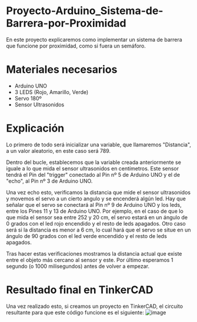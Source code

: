 # Proyecto-Arduino_Sistema-de-Barrera-por-Proximidad
En este proyecto explicaremos como implementar un sistema de barrera que funcione por proximidad, como si fuera un semáforo.

# Materiales necesarios
- Arduino UNO
- 3 LEDS (Rojo, Amarillo, Verde)
- Servo 180º
- Sensor Ultrasonidos

# Explicación
Lo primero de todo será inicializar una variable, que llamaremos "Distancia", a un valor aleatorio, en este caso será 789.

Dentro del bucle, establecemos que la variable creada anteriormente se iguale a lo que mida el sensor ultrasonidos en centímetros. Este sensor tendrá el Pin del "trigger" conectado al Pin nº 5 de Arduino UNO y el de "echo", al Pin nº 3 de Arduino UNO.

Una vez echo esto, verificamos la distancia que mide el sensor ultrasonidos y movemos el servo a un cierto angulo y se encenderá algún led. Hay que señalar que el servo se conectará al Pin nº 9 de Arduino UNO y los leds, entre los Pines 11 y 13 de Arduino UNO.
Por ejemplo, en el caso de que lo que mida el sensor sea entre 252 y 20 cm, el servo estará en un ángulo de 0 grados con el led rojo encendido y el resto de leds apagados.
Otro caso será si la distancia es menor a 6 cm, lo cual hará que el servo se situe en un ángulo de 90 grados con el led verde encendido y el resto de leds apagados.

Tras hacer estas verificaciones mostramos la distancia actual que existe entre el objeto más cercano al sensor y este.
Por último esperamos 1 segundo (o 1000 milisegundos) antes de volver a empezar.


# Resultado final en TinkerCAD
Una vez realizado esto, si creamos un proyecto en TinkerCAD, el circuito resultante para que este código funcione es el siguiente:
![image](https://github.com/user-attachments/assets/80712c22-ce69-44a0-bedc-5fc8bba14a63)
